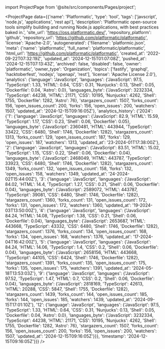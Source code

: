 
import ProjectPage from '@site/src/components/Pages/project';

<ProjectPage
    data={{'name': 'Platformatic', 'type': 'tool', 'tags': ['javscript', 'node.js', 'applications', 'rest api'], 'description': 'Platformatic open-source tools simplify building and running Node.js applications, with best practices baked in.', 'site_url': 'https://oss.platformatic.dev/', 'repository_platform': 'github', 'repository_url': 'https://github.com/platformatic/platformatic', 'license': 'Apache-2.0', 'autogenerated': {'filename': 'platformic.json', 'meta': {'name': 'platformatic', 'full_name': 'platformatic/platformatic', 'html_url': 'https://github.com/platformatic/platformatic', 'created_at': '2022-09-22T07:32:19Z', 'updated_at': '2024-12-15T01:07:08Z', 'pushed_at': '2024-12-15T07:13:43Z', 'archived': false, 'disabled': false, 'owner': 'platformatic', 'owner_type': 'Organization', 'topics': ['fastify', 'graphql', 'hacktoberfest', 'nodejs', 'openapi', 'rest'], 'license': 'Apache License 2.0'}, 'analytics': {'language': 'JavaScript', 'languages': {'JavaScript': 97.5, 'TypeScript': 1.33, 'HTML': 0.64, 'CSS': 0.31, 'Nunjucks': 0.13, 'Shell': 0.05, 'Dockerfile': 0.04, 'Astro': 0.0}, 'languages_byte': {'JavaScript': 3232334, 'TypeScript': 44238, 'HTML': 21171, 'CSS': 10195, 'Nunjucks': 4262, 'Shell': 1755, 'Dockerfile': 1282, 'Astro': 76}, 'stargazers_count': 1507, 'forks_count': 156, 'open_issues_count': 200, 'forks': 156, 'open_issues': 200, 'watchers': 1507, 'updated_at': '2024-12-15T09:16:05Z'}, 'analytics_history': {'2024': {'1': {'language': 'JavaScript', 'languages': {'JavaScript': 82.9, 'HTML': 15.59, 'TypeScript': 1.17, 'CSS': 0.23, 'Shell': 0.06, 'Dockerfile': 0.05}, 'languages_byte': {'JavaScript': 2360481, 'HTML': 443944, 'TypeScript': 33422, 'CSS': 6480, 'Shell': 1746, 'Dockerfile': 1282}, 'stargazers_count': 1313, 'forks_count': 129, 'open_issues_count': 187, 'forks': 129, 'open_issues': 187, 'watchers': 1313, 'updated_at': '23-2024-01T17:38:00Z'}, '2': {'language': 'JavaScript', 'languages': {'JavaScript': 83.51, 'HTML': 15.02, 'TypeScript': 1.15, 'CSS': 0.22, 'Shell': 0.06, 'Dockerfile': 0.04}, 'languages_byte': {'JavaScript': 2468049, 'HTML': 443787, 'TypeScript': 33923, 'CSS': 6480, 'Shell': 1746, 'Dockerfile': 1282}, 'stargazers_count': 1349, 'forks_count': 132, 'open_issues_count': 158, 'forks': 132, 'open_issues': 158, 'watchers': 1349, 'updated_at': '24-2024-02T15:44:00Z'}, '3': {'language': 'JavaScript', 'languages': {'JavaScript': 84.02, 'HTML': 14.4, 'TypeScript': 1.27, 'CSS': 0.21, 'Shell': 0.06, 'Dockerfile': 0.04}, 'languages_byte': {'JavaScript': 2589072, 'HTML': 443787, 'TypeScript': 39081, 'CSS': 6480, 'Shell': 1746, 'Dockerfile': 1282}, 'stargazers_count': 1360, 'forks_count': 131, 'open_issues_count': 172, 'forks': 131, 'open_issues': 172, 'watchers': 1360, 'updated_at': '19-2024-03T13:50:00Z'}, '4': {'language': 'JavaScript', 'languages': {'JavaScript': 84.24, 'HTML': 14.08, 'TypeScript': 1.38, 'CSS': 0.21, 'Shell': 0.06, 'Dockerfile': 0.04}, 'languages_byte': {'JavaScript': 2653687, 'HTML': 443668, 'TypeScript': 43332, 'CSS': 6480, 'Shell': 1746, 'Dockerfile': 1282}, 'stargazers_count': 1376, 'forks_count': 134, 'open_issues_count': 168, 'forks': 134, 'open_issues': 168, 'watchers': 1376, 'updated_at': '17-2024-04T16:42:00Z'}, '5': {'language': 'JavaScript', 'languages': {'JavaScript': 84.24, 'HTML': 14.06, 'TypeScript': 1.4, 'CSS': 0.2, 'Shell': 0.06, 'Dockerfile': 0.04}, 'languages_byte': {'JavaScript': 2658156, 'HTML': 443668, 'TypeScript': 44105, 'CSS': 6424, 'Shell': 1746, 'Dockerfile': 1282}, 'stargazers_count': 1391, 'forks_count': 135, 'open_issues_count': 175, 'forks': 135, 'open_issues': 175, 'watchers': 1391, 'updated_at': '2024-05-18T13:53:03Z'}, '9': {'language': 'JavaScript', 'languages': {'JavaScript': 97.52, 'TypeScript': 1.47, 'HTML': 0.7, 'CSS': 0.2, 'Shell': 0.06, 'Dockerfile': 0.04}, 'languages_byte': {'JavaScript': 2818169, 'TypeScript': 42613, 'HTML': 20288, 'CSS': 5847, 'Shell': 1755, 'Dockerfile': 1282}, 'stargazers_count': 1439, 'forks_count': 144, 'open_issues_count': 185, 'forks': 144, 'open_issues': 185, 'watchers': 1439, 'updated_at': '2024-09-15T17:01:10Z'}, '12': {'language': 'JavaScript', 'languages': {'JavaScript': 97.5, 'TypeScript': 1.33, 'HTML': 0.64, 'CSS': 0.31, 'Nunjucks': 0.13, 'Shell': 0.05, 'Dockerfile': 0.04, 'Astro': 0.0}, 'languages_byte': {'JavaScript': 3232334, 'TypeScript': 44238, 'HTML': 21171, 'CSS': 10195, 'Nunjucks': 4262, 'Shell': 1755, 'Dockerfile': 1282, 'Astro': 76}, 'stargazers_count': 1507, 'forks_count': 156, 'open_issues_count': 200, 'forks': 156, 'open_issues': 200, 'watchers': 1507, 'updated_at': '2024-12-15T09:16:05Z'}}}, 'timestamp': '2024-12-15T09:16:05Z'}}}
/>
